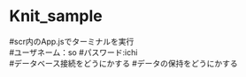 # Knit_sample
#scr内のApp.jsでターミナルを実行
<br>
#ユーザネーム：so
#パスワード:ichi<br>
#データベース接続をどうにかする
#データの保持をどうにかする
